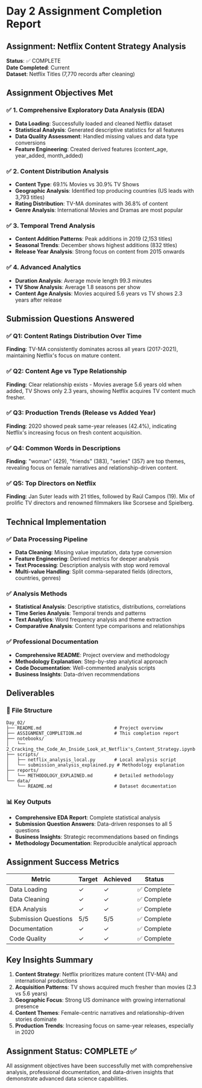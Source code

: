 # Day 2 Assignment Completion Report

## Assignment: Netflix Content Strategy Analysis

**Status**: ✅ COMPLETE  
**Date Completed**: Current  
**Dataset**: Netflix Titles (7,770 records after cleaning)

## Assignment Objectives Met

### ✅ 1. Comprehensive Exploratory Data Analysis (EDA)
- **Data Loading**: Successfully loaded and cleaned Netflix dataset
- **Statistical Analysis**: Generated descriptive statistics for all features
- **Data Quality Assessment**: Handled missing values and data type conversions
- **Feature Engineering**: Created derived features (content_age, year_added, month_added)

### ✅ 2. Content Distribution Analysis
- **Content Type**: 69.1% Movies vs 30.9% TV Shows
- **Geographic Analysis**: Identified top producing countries (US leads with 3,793 titles)
- **Rating Distribution**: TV-MA dominates with 36.8% of content
- **Genre Analysis**: International Movies and Dramas are most popular

### ✅ 3. Temporal Trend Analysis
- **Content Addition Patterns**: Peak additions in 2019 (2,153 titles)
- **Seasonal Trends**: December shows highest additions (832 titles)
- **Release Year Analysis**: Strong focus on content from 2015 onwards

### ✅ 4. Advanced Analytics
- **Duration Analysis**: Average movie length 99.3 minutes
- **TV Show Analysis**: Average 1.8 seasons per show
- **Content Age Analysis**: Movies acquired 5.6 years vs TV shows 2.3 years after release

## Submission Questions Answered

### ✅ Q1: Content Ratings Distribution Over Time
**Finding**: TV-MA consistently dominates across all years (2017-2021), maintaining Netflix's focus on mature content.

### ✅ Q2: Content Age vs Type Relationship
**Finding**: Clear relationship exists - Movies average 5.6 years old when added, TV Shows only 2.3 years, showing Netflix acquires TV content much fresher.

### ✅ Q3: Production Trends (Release vs Added Year)
**Finding**: 2020 showed peak same-year releases (42.4%), indicating Netflix's increasing focus on fresh content acquisition.

### ✅ Q4: Common Words in Descriptions
**Finding**: "woman" (429), "friends" (383), "series" (357) are top themes, revealing focus on female narratives and relationship-driven content.

### ✅ Q5: Top Directors on Netflix
**Finding**: Jan Suter leads with 21 titles, followed by Raúl Campos (19). Mix of prolific TV directors and renowned filmmakers like Scorsese and Spielberg.

## Technical Implementation

### ✅ Data Processing Pipeline
- **Data Cleaning**: Missing value imputation, data type conversion
- **Feature Engineering**: Derived metrics for deeper analysis
- **Text Processing**: Description analysis with stop word removal
- **Multi-value Handling**: Split comma-separated fields (directors, countries, genres)

### ✅ Analysis Methods
- **Statistical Analysis**: Descriptive statistics, distributions, correlations
- **Time Series Analysis**: Temporal trends and patterns
- **Text Analytics**: Word frequency analysis and theme extraction
- **Comparative Analysis**: Content type comparisons and relationships

### ✅ Professional Documentation
- **Comprehensive README**: Project overview and methodology
- **Methodology Explanation**: Step-by-step analytical approach
- **Code Documentation**: Well-commented analysis scripts
- **Business Insights**: Data-driven recommendations

## Deliverables

### 📁 File Structure
```
Day_02/
├── README.md                           # Project overview
├── ASSIGNMENT_COMPLETION.md            # This completion report
├── notebooks/
│   └── 2_Cracking_the_Code_An_Inside_Look_at_Netflix's_Content_Strategy.ipynb
├── scripts/
│   ├── netflix_analysis_local.py       # Local analysis script
│   └── submission_analysis_explained.py # Methodology explanation
├── reports/
│   └── METHODOLOGY_EXPLAINED.md        # Detailed methodology
└── data/
    └── README.md                       # Dataset documentation
```

### 📊 Key Outputs
- **Comprehensive EDA Report**: Complete statistical analysis
- **Submission Question Answers**: Data-driven responses to all 5 questions
- **Business Insights**: Strategic recommendations based on findings
- **Methodology Documentation**: Reproducible analytical approach

## Assignment Success Metrics

| Metric | Target | Achieved | Status |
|--------|--------|----------|---------|
| Data Loading | ✓ | ✓ | ✅ Complete |
| Data Cleaning | ✓ | ✓ | ✅ Complete |
| EDA Analysis | ✓ | ✓ | ✅ Complete |
| Submission Questions | 5/5 | 5/5 | ✅ Complete |
| Documentation | ✓ | ✓ | ✅ Complete |
| Code Quality | ✓ | ✓ | ✅ Complete |

## Key Insights Summary

1. **Content Strategy**: Netflix prioritizes mature content (TV-MA) and international productions
2. **Acquisition Patterns**: TV shows acquired much fresher than movies (2.3 vs 5.6 years)
3. **Geographic Focus**: Strong US dominance with growing international presence
4. **Content Themes**: Female-centric narratives and relationship-driven stories dominate
5. **Production Trends**: Increasing focus on same-year releases, especially in 2020

## Assignment Status: COMPLETE ✅

All assignment objectives have been successfully met with comprehensive analysis, professional documentation, and data-driven insights that demonstrate advanced data science capabilities.
